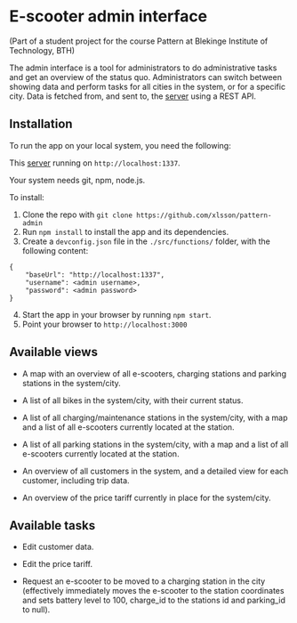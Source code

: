 # E-scooter admin interface
(Part of a student project for the course Pattern at Blekinge Institute of Technology, BTH)

The admin interface is a tool for administrators to do administrative tasks and get an overview of the status quo. Administrators can switch between showing data and perform tasks for all cities in the system, or for a specific city. Data is fetched from, and sent to, the [server](https://github.com/wadholm/pattern-backend) using a REST API.

## Installation

To run the app on your local system, you need the following:

This [server](https://github.com/wadholm/pattern-backend) running on `http://localhost:1337`.

Your system needs git, npm, node.js.

To install:

1. Clone the repo with `git clone https://github.com/xlsson/pattern-admin`
2. Run `npm install` to install the app and its dependencies.
3. Create a `devconfig.json` file in the `./src/functions/` folder, with the following content:
```
{
    "baseUrl": "http://localhost:1337",
    "username": <admin username>,
    "password": <admin password>
}
```

4. Start the app in your browser by running `npm start`.
5. Point your browser to `http://localhost:3000`


## Available views

- A map with an overview of all e-scooters, charging stations and parking stations in the system/city.

- A list of all bikes in the system/city, with their current status.

- A list of all charging/maintenance stations in the system/city, with a map and a list of all e-scooters currently located at the station.

- A list of all parking stations in the system/city, with a map and a list of all e-scooters currently located at the station.

- An overview of all customers in the system, and a detailed view for each customer, including trip data.

- An overview of the price tariff currently in place for the system/city.

## Available tasks

- Edit customer data.

- Edit the price tariff.

- Request an e-scooter to be moved to a charging station in the city (effectively immediately moves the e-scooter to the station coordinates and sets battery level to 100, charge_id to the stations id and parking_id to null).
